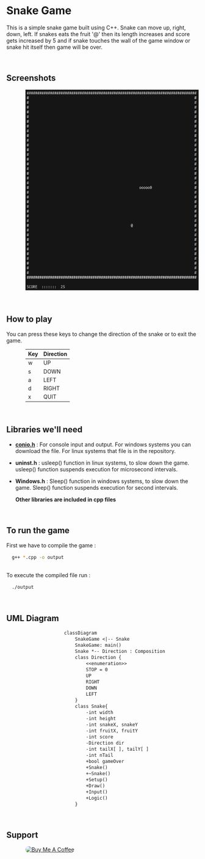 
# Snake Game

This is a simple snake game built using C++. Snake can move up, right, down, left. If snakes eats the fruit '@' then its length increases and score gets increased by 5 and if snake touches the wall of the game window or snake hit itself then game will be over.


<br/>

## Screenshots
<div style="margin-left:50px">

![App Screenshot](https://raw.githubusercontent.com/Jordian0/Snake-Game/main/screenshot/Screenshot%20from%202022-07-17%2016-31-20.png)
 
</div>

<br/>

## How to play
You can press these keys to change the direction of the snake or to exit the game.
<div style="margin-left:50px">

| Key  | Direction  |
| -----| -----------|
| w    | UP         |
| s    | DOWN       |
| a    | LEFT       |
| d    | RIGHT      |
| x    | QUIT       |
</div>

<br/>

## Libraries we'll need

- [**conio.h**](https://en.wikipedia.org/wiki/Conio.h) : For console input and output. For windows systems you can download the file. For linux systems that file is in the repository.
- **uninst.h** : usleep() function in linux systems, to slow down the game. usleep() function suspends execution for microsecond intervals.
- **Windows.h** : Sleep() function in windows systems, to slow down the game. Sleep() function suspends execution for second intervals.

  **Other libraries are included in cpp files**
 

<br/>

## To run the game

First we have to compile the game :

```bash
  g++ *.cpp -o output
```
<br/>
To execute the compiled file run :

```bash
  ./output
```

<br/>

## UML Diagram


<div style="margin-left:30%;">

```mermaid
classDiagram
    SnakeGame <|-- Snake
    SnakeGame: main()
    Snake *-- Direction : Composition
    class Direction {
        <<enumeration>>
        STOP = 0
        UP
        RIGHT
        DOWN
        LEFT
    }
    class Snake{
        -int width
        -int height
        -int snakeX, snakeY
        -int fruitX, fruitY
        -int score
        -Direction dir
        -int tailX[ ], tailY[ ]
        -int nTail
        +bool gameOver
        +Snake()
        +~Snake()
        +Setup()
        +Draw()
        +Input()
        +Logic()
    }
```
</div>


<br/>
 
## Support

<a href="https://www.buymeacoffee.com/jordian" target="_blank" style="margin-left:50px;"><img src="https://cdn.buymeacoffee.com/buttons/default-orange.png" alt="Buy Me A Coffee" height="41" width="180" style="border-radius:10px"></a>

